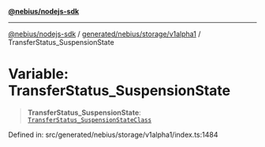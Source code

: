 [**@nebius/nodejs-sdk**](../../../../../README.md)

***

[@nebius/nodejs-sdk](../../../../../README.md) / [generated/nebius/storage/v1alpha1](../README.md) / TransferStatus\_SuspensionState

# Variable: TransferStatus\_SuspensionState

> **TransferStatus\_SuspensionState**: [`TransferStatus_SuspensionStateClass`](../type-aliases/TransferStatus_SuspensionStateClass.md)

Defined in: src/generated/nebius/storage/v1alpha1/index.ts:1484
